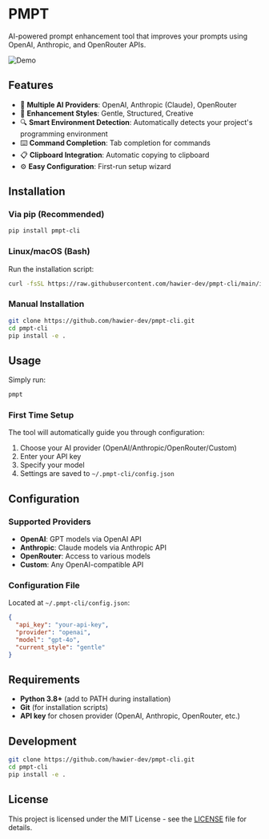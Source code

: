 # PMPT

AI-powered prompt enhancement tool that improves your prompts using OpenAI, Anthropic, and OpenRouter APIs.

![Demo](demo.gif)

## Features

- 🤖 **Multiple AI Providers**: OpenAI, Anthropic (Claude), OpenRouter
- 🎨 **Enhancement Styles**: Gentle, Structured, Creative  
- 🔍 **Smart Environment Detection**: Automatically detects your project's programming environment
- ⌨️ **Command Completion**: Tab completion for commands
- 📋 **Clipboard Integration**: Automatic copying to clipboard
- ⚙️ **Easy Configuration**: First-run setup wizard

## Installation

### Via pip (Recommended)

```bash
pip install pmpt-cli
```

### Linux/macOS (Bash)

Run the installation script:

```bash
curl -fsSL https://raw.githubusercontent.com/hawier-dev/pmpt-cli/main/install.sh | bash
```

### Manual Installation

```bash
git clone https://github.com/hawier-dev/pmpt-cli.git
cd pmpt-cli  
pip install -e .
```

## Usage

Simply run:
```bash
pmpt
```

### First Time Setup
The tool will automatically guide you through configuration:
1. Choose your AI provider (OpenAI/Anthropic/OpenRouter/Custom)
2. Enter your API key
3. Specify your model
4. Settings are saved to `~/.pmpt-cli/config.json`

## Configuration

### Supported Providers
- **OpenAI**: GPT models via OpenAI API
- **Anthropic**: Claude models via Anthropic API  
- **OpenRouter**: Access to various models
- **Custom**: Any OpenAI-compatible API

### Configuration File
Located at `~/.pmpt-cli/config.json`:
```json
{
  "api_key": "your-api-key",
  "provider": "openai", 
  "model": "gpt-4o",
  "current_style": "gentle"
}
```

## Requirements

- **Python 3.8+** (add to PATH during installation)
- **Git** (for installation scripts)
- **API key** for chosen provider (OpenAI, Anthropic, OpenRouter, etc.)

## Development

```bash
git clone https://github.com/hawier-dev/pmpt-cli.git
cd pmpt-cli
pip install -e .
```

## License

This project is licensed under the MIT License - see the [LICENSE](LICENSE) file for details.
